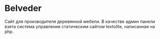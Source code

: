 # Belveder

Сайт для производителя деревянной мебели. В качестве админ панели взята система управления статическим сайтом textolite, написанная на php.
